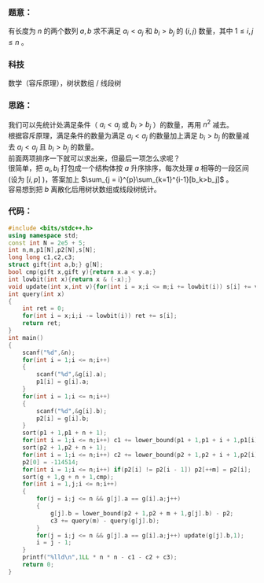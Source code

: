 ### 题意：  
有长度为 $n$ 的两个数列 $a,b$ 求不满足 $a_i < a_j$ 和 $b_i > b_j$ 的 $(i,j)$ 数量，其中 $1 \le i,j \le n$ 。  
### 科技
数学（容斥原理），树状数组 / 线段树   
### 思路：  
我们可以先统计处满足条件（ $a_i < a_j$ 或 $b_i > b_j$ ）的数量，再用 $n ^ 2$ 减去。  
根据容斥原理，满足条件的数量为满足 $a_i < a_j$ 的数量加上满足 $b_i > b_j$ 的数量减去 $a_i < a_j$ 且 $b_i > b_j$ 的数量。  
前面两项排序一下就可以求出来，但最后一项怎么求呢？  
很简单，把 $a_i,b_i$ 打包成一个结构体按 $a$ 升序排序，每次处理 $a$ 相等的一段区间(设为 $[i,p]$ )，答案加上 $\sum_{j = i}^{p}\sum_{k=1}^{i-1}[b_k>b_j]$ 。   
容易想到把 $b$ 离散化后用树状数组或线段树统计。  
### 代码：  
```cpp
#include <bits/stdc++.h>
using namespace std;
const int N = 2e5 + 5;
int n,m,p1[N],p2[N],s[N];
long long c1,c2,c3;
struct gift{int a,b;} g[N];
bool cmp(gift x,gift y){return x.a < y.a;}
int lowbit(int x){return x & (-x);}
void update(int x,int v){for(int i = x;i <= m;i += lowbit(i)) s[i] += v;}
int query(int x)
{
	int ret = 0;
	for(int i = x;i;i -= lowbit(i)) ret += s[i];
	return ret;
}
int main()
{
	scanf("%d",&n);
	for(int i = 1;i <= n;i++)
	{
		scanf("%d",&g[i].a);
		p1[i] = g[i].a;
	}
	for(int i = 1;i <= n;i++)
	{
		scanf("%d",&g[i].b);
		p2[i] = g[i].b;
	}
	sort(p1 + 1,p1 + n + 1);
	for(int i = 1;i <= n;i++) c1 += lower_bound(p1 + 1,p1 + i + 1,p1[i]) - p1 - 1;
	sort(p2 + 1,p2 + n + 1);
	for(int i = 1;i <= n;i++) c2 += lower_bound(p2 + 1,p2 + i + 1,p2[i]) - p2 - 1;
	p2[0] = -114514;
	for(int i = 1;i <= n;i++) if(p2[i] != p2[i - 1]) p2[++m] = p2[i];
	sort(g + 1,g + n + 1,cmp);
	for(int i = 1,j;i <= n;i++)
	{
		for(j = i;j <= n && g[j].a == g[i].a;j++)
		{
			g[j].b = lower_bound(p2 + 1,p2 + m + 1,g[j].b) - p2;
			c3 += query(m) - query(g[j].b);
		}
		for(j = i;j <= n && g[j].a == g[i].a;j++) update(g[j].b,1);
		i = j - 1;
	}
	printf("%lld\n",1LL * n * n - c1 - c2 + c3);
	return 0;
}
```
